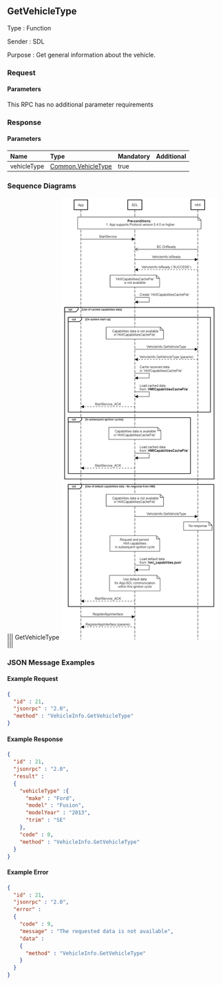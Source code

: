 ## GetVehicleType

Type
: Function

Sender
: SDL

Purpose
: Get general information about the vehicle.

### Request

#### Parameters

This RPC has no additional parameter requirements

### Response

#### Parameters

|Name|Type|Mandatory|Additional|
|:---|:---|:--------|:---------|
|vehicleType|[Common.VehicleType](../../common/structs/#vehicletype)|true||

### Sequence Diagrams

|||
GetVehicleType
![GetVehicleType](./assets/GetVehicleType.png)
|||

### JSON Message Examples

#### Example Request

```json
{
  "id" : 21,
  "jsonrpc" : "2.0",
  "method" : "VehicleInfo.GetVehicleType"
}
```

#### Example Response

```json
{
  "id" : 21,
  "jsonrpc" : "2.0",
  "result" :
  {
    "vehicleType" :{
      "make" : "Ford",
      "model" : "Fusion",
      "modelYear" : "2013",
      "trim" : "SE"
    },
    "code" : 0,
    "method" : "VehicleInfo.GetVehicleType"
  }
}
```

#### Example Error

```json
{
  "id" : 21,
  "jsonrpc" : "2.0",
  "error" :
  {
    "code" : 9,
    "message" : "The requested data is not available",
    "data" :
    {
      "method" : "VehicleInfo.GetVehicleType"
    }
  }
}
```
